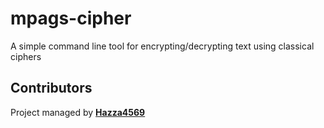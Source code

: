# mpags-cipher
A simple command line tool for encrypting/decrypting text using classical ciphers

## Contributors
Project managed by [__Hazza4569__](https://github.com/Hazza4569)
